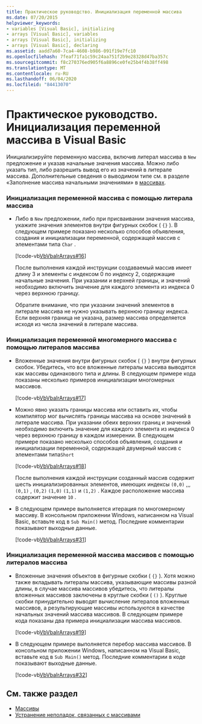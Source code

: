 ```yaml
---
title: Практическое руководство. Инициализация переменной массива
ms.date: 07/20/2015
helpviewer_keywords:
- variables [Visual Basic], initializing
- arrays [Visual Basic], variables
- arrays [Visual Basic], initializing
- arrays [Visual Basic], declaring
ms.assetid: aadd7a60-7ca4-4608-b986-091f19e7fc10
ms.openlocfilehash: 7feaf71fa1c59c24aa751f2b9e28328d47ba357c
ms.sourcegitcommit: f8c270376ed905f6a8896ce0fe25b4f4b38ff498
ms.translationtype: MT
ms.contentlocale: ru-RU
ms.lasthandoff: 06/04/2020
ms.locfileid: "84413070"
---
```

# <a name="how-to-initialize-an-array-variable-in-visual-basic"></a>Практическое руководство. Инициализация переменной массива в Visual Basic
Инициализируйте переменную массива, включив литерал массива в `New` предложение и указав начальные значения массива. Можно либо указать тип, либо разрешить вывод его из значений в литерале массива. Дополнительные сведения о выводимом типе см. в разделе «Заполнение массива начальными значениями» в [массивах](index.md).  
  
### <a name="to-initialize-an-array-variable-by-using-an-array-literal"></a>Инициализация переменной массива с помощью литерала массива  
  
- Либо в `New` предложении, либо при присваивании значения массива, укажите значения элементов внутри фигурных скобок ( `{}` ). В следующем примере показано несколько способов объявления, создания и инициализации переменной, содержащей массив с элементами типа `Char` .  
  
     [!code-vb[VbVbalrArrays#16](~/samples/snippets/visualbasic/VS_Snippets_VBCSharp/VbVbalrArrays/VB/Class1.vb#16)]  
  
     После выполнения каждой инструкции создаваемый массив имеет длину 3 и элементы с индексом 0 по индексу 2, содержащие начальные значения. При указании и верхней границы, и значений необходимо включить значение для каждого элемента из индекса 0 через верхнюю границу.  
  
     Обратите внимание, что при указании значений элементов в литерале массива не нужно указывать верхнюю границу индекса. Если верхняя граница не указана, размер массива определяется исходя из числа значений в литерале массива.  
  
### <a name="to-initialize-a-multidimensional-array-variable-by-using-array-literals"></a>Инициализация переменной многомерного массива с помощью литералов массива  
  
- Вложенные значения внутри фигурных скобок ( `{}` ) внутри фигурных скобок. Убедитесь, что все вложенные литералы массива выводятся как массивы одинакового типа и длины. В следующем примере кода показаны несколько примеров инициализации многомерных массивов.  
  
     [!code-vb[VbVbalrArrays#17](~/samples/snippets/visualbasic/VS_Snippets_VBCSharp/VbVbalrArrays/VB/Class1.vb#17)]  
  
- Можно явно указать границы массива или оставить их, чтобы компилятор мог вычислять границы массива на основе значений в литерале массива. При указании обеих верхних границ и значений необходимо включить значение для каждого элемента из индекса 0 через верхнюю границу в каждом измерении. В следующем примере показано несколько способов объявления, создания и инициализации переменной, содержащей двумерный массив с элементами типа`Short`  
  
     [!code-vb[VbVbalrArrays#18](~/samples/snippets/visualbasic/VS_Snippets_VBCSharp/VbVbalrArrays/VB/Class1.vb#18)]  
  
     После выполнения каждой инструкции созданный массив содержит шесть инициализированных элементов, имеющих индексы `(0,0)` ,,, `(0,1)` , `(0,2)` `(1,0)` `(1,1)` и `(1,2)` . Каждое расположение массива содержит значение `10` .  
  
- В следующем примере выполняется итерация по многомерному массиву. В консольном приложении Windows, написанном на Visual Basic, вставьте код в `Sub Main()` метод. Последние комментарии показывают выходные данные.  
  
     [!code-vb[VbVbalrArrays#31](~/samples/snippets/visualbasic/VS_Snippets_VBCSharp/VbVbalrArrays/VB/Class1.vb#31)]  
  
### <a name="to-initialize-a-jagged-array-variable-by-using-array-literals"></a>Инициализация переменной массива массивов с помощью литералов массива  
  
- Вложенные значения объектов в фигурные скобки ( `{}` ). Хотя можно также вкладывать литералы массива, указывающие массивы разной длины, в случае массива массивов убедитесь, что литералы вложенных массивов заключены в круглые скобки ( `()` ). Круглые скобки принудительно выводят вычисление литералов вложенных массивов, а результирующие массивы используются в качестве начальных значений массива массивов. В следующем примере кода показаны два примера инициализации массива массивов.  
  
     [!code-vb[VbVbalrArrays#19](~/samples/snippets/visualbasic/VS_Snippets_VBCSharp/VbVbalrArrays/VB/Class1.vb#19)]  
  
- В следующем примере выполняется перебор массива массивов. В консольном приложении Windows, написанном на Visual Basic, вставьте код в `Sub Main()` метод.  Последние комментарии в коде показывают выходные данные.  
  
     [!code-vb[VbVbalrArrays#32](~/samples/snippets/visualbasic/VS_Snippets_VBCSharp/VbVbalrArrays/VB/Class1.vb#32)]  
  
## <a name="see-also"></a>См. также раздел

- [Массивы](index.md)
- [Устранение неполадок, связанных с массивами](troubleshooting-arrays.md)
